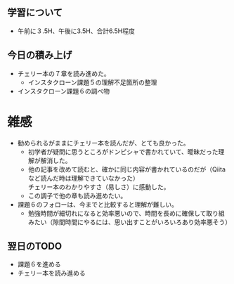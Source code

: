 ## 学習について
- 午前に３.5H、午後に3.5H、合計6.5H程度

## 今日の積み上げ 
- チェリー本の７章を読み進めた。
  - インスタクローン課題５の理解不足箇所の整理
- インスタクローン課題６の調べ物

# 雑感
- 勧められるがままにチェリー本を読んだが、とても良かった。
  - 初学者が疑問に思うところがドンピシャで書かれていて、曖昧だった理解が解消した。
  - 他の記事を改めて読むと、確かに同じ内容が書かれているのだが（Qiitaなど読んだ時は理解できていなかった）<br>チェリー本のわかりやすさ（易しさ）に感動した。
  - この調子で他の章も読み進めたい。
- 課題６のフォローは、今までと比較すると理解が難しい。
  - 勉強時間が細切れになると効率悪いので、時間を長めに確保して取り組みたい（隙間時間にやるには、思い出すことがいろいろあり効率悪そう）

## 翌日のTODO
- 課題６を進める
- チェリー本を読み進める
